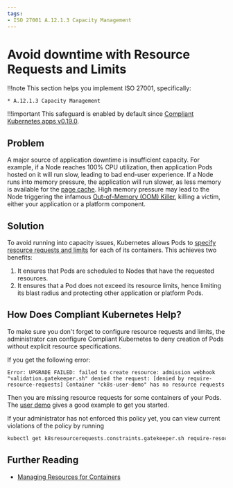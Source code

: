 ```yaml
---
tags:
- ISO 27001 A.12.1.3 Capacity Management
---
```

<!--
Note to contributors: Aim for the following format.

* Title: Highlight benefit to application developer
* Context
* Problem
* Solution
* Error
* Resolution
-->

# Avoid downtime with Resource Requests and Limits

!!!note
    This section helps you implement ISO 27001, specifically:

    * A.12.1.3 Capacity Management

!!!important
    This safeguard is enabled by default since [Compliant Kubernetes apps v0.19.0](/compliantkubernetes/release-notes/#v0190).

## Problem

A major source of application downtime is insufficient capacity. For example, if a Node reaches 100% CPU utilization, then application Pods hosted on it will run slow, leading to bad end-user experience. If a Node runs into memory pressure, the application will run slower, as less memory is available for the [page cache](https://en.wikipedia.org/wiki/Page_cache). High memory pressure may lead to the Node triggering the infamous [Out-of-Memory (OOM) Killer](https://en.wikipedia.org/wiki/Out_of_memory#Out_of_memory_management), killing a victim, either your application or a platform component.

## Solution

To avoid running into capacity issues, Kubernetes allows Pods to [specify resource requests and limits](https://kubernetes.io/docs/concepts/configuration/manage-resources-containers/) for each of its containers. This achieves two benefits:

1. It ensures that Pods are scheduled to Nodes that have the requested resources.
2. It ensures that a Pod does not exceed its resource limits, hence limiting its blast radius and protecting other application or platform Pods.

## How Does Compliant Kubernetes Help?

To make sure you don't forget to configure resource requests and limits, the administrator can configure Compliant Kubernetes to deny creation of Pods without explicit resource specifications.

If you get the following error:

```error
Error: UPGRADE FAILED: failed to create resource: admission webhook "validation.gatekeeper.sh" denied the request: [denied by require-resource-requests] Container "ck8s-user-demo" has no resource requests
```

Then you are missing resource requests for some containers of your Pods. The [user demo](https://github.com/elastisys/compliantkubernetes/blob/main/user-demo/deploy/ck8s-user-demo/values.yaml#L42-L51) gives a good example to get you started.

If your administrator has not enforced this policy yet, you can view current violations of the policy by running
```bash
kubectl get k8sresourcerequests.constraints.gatekeeper.sh require-resource-requests -ojson | jq .status.violations
```

## Further Reading

* [Managing Resources for Containers](https://kubernetes.io/docs/concepts/configuration/manage-resources-containers/)
